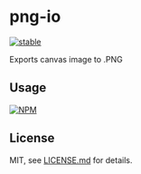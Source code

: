 # png-io

[![stable](http://badges.github.io/stability-badges/dist/stable.svg)](http://github.com/badges/stability-badges)

Exports canvas image to .PNG

## Usage

[![NPM](https://nodei.co/npm/png-io.png)](https://www.npmjs.com/package/png-io)

## License

MIT, see [LICENSE.md](http://github.com/Jam3/png-io/blob/master/LICENSE.md) for details.
